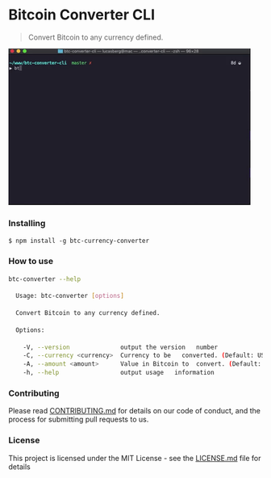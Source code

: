# Bitcoin Converter CLI

> Convert Bitcoin to any currency defined.

![Example CLI running](img/btc-converter.gif)

### Installing

```
$ npm install -g btc-currency-converter
```

### How to use

```sh
btc-converter --help

  Usage: btc-converter [options]

  Convert Bitcoin to any currency defined.

  Options:

    -V, --version              output the version   number
    -C, --currency <currency>  Currency to be   converted. (Default: USD)
    -A, --amount <amount>      Value in Bitcoin to  convert. (Default: 1)
    -h, --help                 output usage   information
```

### Contributing

Please read [CONTRIBUTING.md](CONTRIBUTING.md) for details on our code of conduct, and the process for submitting pull requests to us.

### License

This project is licensed under the MIT License - see the [LICENSE.md](LICENSE.md) file for details
